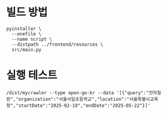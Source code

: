 # 빌드 방법

```shell
pyinstaller \
  --onefile \
  --name script \
  --distpath ../frontend/resources \
  src/main.py
```

# 실행 테스트

```shell
/dist/mycrawler --type open-go-kr --data '[{"query":"전자칠판","organization":"서울서일초등학교","location":"서울특별시교육청","startDate":"2025-02-19","endDate":"2025-05-22"}]'
```
